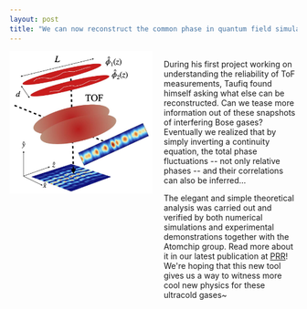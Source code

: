 ```yaml
---
layout: post
title: "We can now reconstruct the common phase in quantum field simulators!"
---
```


<div style="display: flex; align-items: flex-start; gap: 20px;">
  <img src="/assets/img/cp.jpg" alt="desc" style="width: 250px; height: auto; flex-shrink: 0;">
  <div>
    <p>
      During his first project working on understanding the reliability of ToF measurements, Taufiq found himself asking what else can be reconstructed. Can we tease more information out of these snapshots of interfering Bose gases? Eventually we realized that by simply inverting a continuity equation, the total phase fluctuations -- not only relative phases -- and their correlations can also be inferred...
    </p>
    <p>
      The elegant and simple theoretical analysis was carried out and verified by both numerical simulations and experimental demonstrations together with the Atomchip group. Read more about it in our latest publication at <a href="https://journals.aps.org/prresearch/abstract/10.1103/PhysRevResearch.7.L022031">PRR</a>! We're hoping that this new tool gives us a way to witness more cool new physics for these ultracold gases~
    </p>
  </div>
</div>



